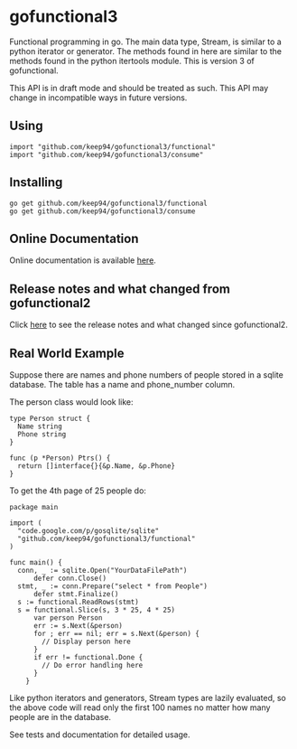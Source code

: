 # gofunctional3

Functional programming in go. The main data type, Stream, is similar to
a python iterator or generator. The methods found in here are similar to
the methods found in the python itertools module. This is version 3 of
gofunctional.

This API is in draft mode and should be treated as such. This API may change in incompatible ways in future versions.

## Using

	import "github.com/keep94/gofunctional3/functional"
	import "github.com/keep94/gofunctional3/consume"

## Installing

	go get github.com/keep94/gofunctional3/functional
	go get github.com/keep94/gofunctional3/consume

## Online Documentation

Online documentation is available [here](http://go.pkgdoc.org/github.com/keep94/gofunctional3).

## Release notes and what changed from gofunctional2

Click [here](https://sites.google.com/sites/gofunctional3) to see the release
notes and what changed since gofunctional2.

## Real World Example

Suppose there are names and phone numbers of people stored in a sqlite
database. The table has a name and phone_number column.

The person class would look like:

	type Person struct {
	  Name string
	  Phone string
	}

	func (p *Person) Ptrs() {
	  return []interface{}{&p.Name, &p.Phone}
	}

To get the 4th page of 25 people do:

	package main

	import (
	  "code.google.com/p/gosqlite/sqlite"
	  "github.com/keep94/gofunctional3/functional"
	)

	func main() {
	  conn, _ := sqlite.Open("YourDataFilePath")
          defer conn.Close()
	  stmt, _ := conn.Prepare("select * from People")
          defer stmt.Finalize()
	  s := functional.ReadRows(stmt)
	  s = functional.Slice(s, 3 * 25, 4 * 25)
          var person Person
          err := s.Next(&person)
          for ; err == nil; err = s.Next(&person) {
            // Display person here
          }
          if err != functional.Done {
            // Do error handling here
          }
        }

Like python iterators and generators, Stream types are lazily evaluated, so
the above code will read only the first 100 names no matter how many people
are in the database.

See tests and documentation for detailed usage.

